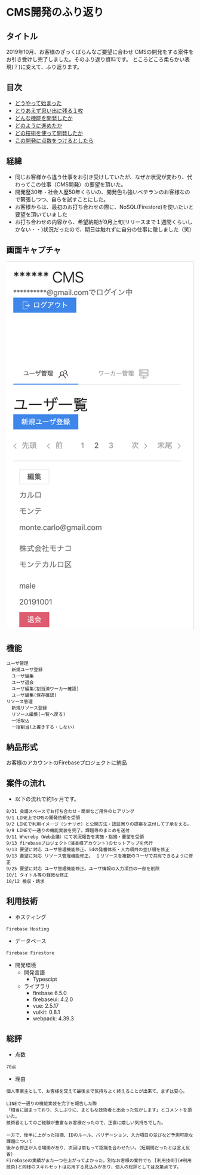 # CMS開発のふり返り

## タイトル

2019年10月、お客様のざっくばらんなご要望に合わせ CMSの開発をする案件をお引き受けし完了しました。そのふり返り資料です。
ところどころ柔らかい表現(？)に変えて、ふり返ります。

## 目次

* [どうやって始まった](#経緯)
* [とりあえず思い出に残る１枚](#画面キャプチャ)
* [どんな機能を開発したか](#機能)
* [どのように進めたか](#案件の流れ)
* [どの技術を使って開発したか](#利用技術)
* [この開発に点数をつけるとしたら](#総評)

## 経緯

* 同じお客様から違う仕事をお引き受けしていたが、なぜか状況が変わり、代わってこの仕事（CMS開発）の要望を頂いた。
* 開発歴30年・社会人歴50年くらいの、開発色も強いベテランのお客様なので緊張しつつ、自らを試すことにした。
* お客様からは、最初のお打ち合わせの際に、NoSQL(Firestore)を使いたいと要望を頂いていました
* お打ち合わせの内容から、希望納期が9月上旬(リリースまで１週間くらいしかない・・)状況だったので、期日は触れずに自分の仕事に徹しました（笑）

## 画面キャプチャ

![一覧](./memory.png)

## 機能

```
ユーザ管理
  新規ユーザ登録
  ユーザ編集
  ユーザ退会
  ユーザ編集(割当済ワーカー確認)
  ユーザ編集(保存確認)
リソース管理
  新規リソース登録
  リソース編集(一覧へ戻る)
  一括取込
  一括割当(上書きする・しない)
```

## 納品形式

お客様のアカウントのFirebaseプロジェクトに納品

## 案件の流れ

* 以下の流れで約1ヶ月です。

```
8/31 会議スペースでお打ち合わせ・簡単なご用件のヒアリング
9/1 LINE上でCMSの開発依頼を受領
9/2 LINEで利用イメージ（シナリオ）と公開方法・認証周りの提案を送付して了承をえる。
9/9 LINEで一通りの機能実装を完了。課題等のまとめを送付
9/11 Whereby（Web会議）にて状況報告を実施・指摘・要望を受領
9/13 firebaseプロジェクト(浦本様アカウント)のセットアップを代行
9/13 要望に対応 ユーザ管理機能修正。idの発番体系・入力項目の並び順を修正
9/13 要望に対応 リソース管理機能修正。 １リソースを複数のユーザで共有できるように修正
9/25 要望に対応 ユーザ管理機能修正。ユーザ情報の入力項目の一部を削除
10/1 タイトル等の軽微な修正
10/12 検収・請求
```

## 利用技術


* ホスティング

```
Firebase Hosting
```

* データベース

```
Firebase Firestore
```

* 開発環境
  - 開発言語
    * Typescipt
  - ライブラリ
    * firebase 6.5.0
    * firebaseui: 4.2.0
    * vue: 2.5.17
    * vuikit: 0.8.1
    * webpack: 4.39.3

## 総評

* 点数

```
70点
```

* 理由

```
個人事業主として、お客様を交えて最後まで気持ちよく終えることが出来て、まずは安心。

LINEで一通りの機能実装を完了を報告した際
「相当に詰まっており、久しぶりに、まともな技術者と出会った気がします」とコメントを頂いた。
技術者としてのご経験が豊富なお客様だったので、正直に嬉しい気持ちでした。

一方で、後半に上がった指摘、IDのルール、バリデーション、入力項目の並びなど予測可能な課題について
後から修正が入る場面があり、次回は前もって認識を合わせたい。（短期間だったとは言え反省）
Firebaseの実績がまた一つ仕上がってよかった。別なお客様の案件でも [利用技術](#利用技術)と同様のスキルセットは応用する見込みがあり、個人の総評としては及第点です。
```
